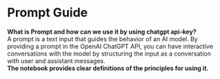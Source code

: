 # <strong> Prompt Guide </strong>
 <strong> What is Prompt and how can we use it by using chatgpt api-key? </strong>
 <br>
 A prompt is a text input that guides the behavior of an AI model. By providing a prompt in the OpenAI ChatGPT API, you can have interactive conversations  with the model by structuring the input as a conversation with user and assistant messages.<br>
 <strong> The notebook provides clear definitions of the principles for using it.
</strong><br>